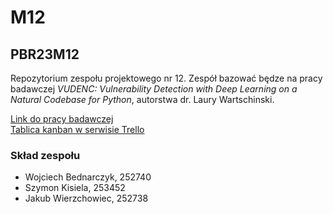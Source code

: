 # M12

## PBR23M12

Repozytorium zespołu projektowego nr 12. Zespół bazować będze na pracy badawczej _VUDENC: Vulnerability Detection with
Deep Learning on a Natural Codebase for Python_, autorstwa dr. Laury Wartschinski.

[Link do pracy badawczej](https://www.sciencedirect.com/science/article/pii/S0950584921002421)  
[Tablica kanban w serwisie Trello](https://trello.com/b/3o7CyCHh/rd)

### Skład zespołu

- Wojciech Bednarczyk, 252740
- Szymon Kisiela, 253452
- Jakub Wierzchowiec, 252738

